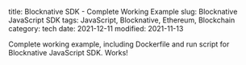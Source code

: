 title: Blocknative SDK - Complete Working Example
slug: Blocknative JavaScript SDK
tags: JavaScript, Blocknative, Ethereum, Blockchain
category: tech
date: 2021-12-11
modified: 2021-11-13

Complete working example, including Dockerfile and run script for Blocknative JavaScript SDK.  Works!

<script src="https://gist.github.com/jac18281828/4b456936ab449ef93965dd04a9792831.js"></script>

